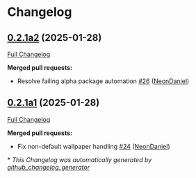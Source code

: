 # Changelog

## [0.2.1a2](https://github.com/OpenVoiceOS/ovos-PHAL-plugin-wallpaper-manager/tree/0.2.1a2) (2025-01-28)

[Full Changelog](https://github.com/OpenVoiceOS/ovos-PHAL-plugin-wallpaper-manager/compare/0.2.1a1...0.2.1a2)

**Merged pull requests:**

- Resolve failing alpha package automation [\#26](https://github.com/OpenVoiceOS/ovos-PHAL-plugin-wallpaper-manager/pull/26) ([NeonDaniel](https://github.com/NeonDaniel))

## [0.2.1a1](https://github.com/OpenVoiceOS/ovos-PHAL-plugin-wallpaper-manager/tree/0.2.1a1) (2025-01-28)

[Full Changelog](https://github.com/OpenVoiceOS/ovos-PHAL-plugin-wallpaper-manager/compare/0.2.0...0.2.1a1)

**Merged pull requests:**

- Fix non-default wallpaper handling [\#24](https://github.com/OpenVoiceOS/ovos-PHAL-plugin-wallpaper-manager/pull/24) ([NeonDaniel](https://github.com/NeonDaniel))



\* *This Changelog was automatically generated by [github_changelog_generator](https://github.com/github-changelog-generator/github-changelog-generator)*
